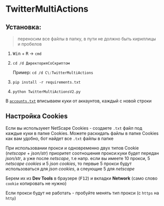 # TwitterMultiActions

## Установка:

> переносим все файлы в папку, в пути не должно быть кириллицы и пробелов

1. <kbd>Win</kbd> + <kbd>R</kbd> -> `cmd`
2. `cd /d ДиректорияСоСкриптом`
    
    Пример: `cd /d C\:TwitterMultiActions`
3. `pip install -r requirements.txt`
4. `python TwitterMultiActionsV2.py`

В [`accounts.txt`](accounts.txt) вписываем куки от аккаунтов, каждый с новой строки

## Настройка Cookies

Если вы используеет NetScape Cookies - создаете `.txt` файл под каждые куки в папке Cookies. Можете раскидать файлы в папке Cookies как вам удобно, бот найдет все `.txt` файлы в папке

При использовании прокси и одновременно двух типов Cookie (_netscape_ + _json/str_) приоритет соотношения прокси:куки будет передан _json/str_, а уже после _netscape_, т.е напр. если вы имеете 10 прокси, 5 _netscape cookies_ и 5 _json cookies_, то первые 5 прокси будут использоваться для _json cookies_, а слеующие 5 для _netscape_

Берем их из __Dev Tools__ в браузере (<kbd>F12</kbd>) и вкладки __Network__ (само слово `cookie` копировать не нужно)

Если прокси будут не работать - пробуйте менять тип прокси (с `https` на `http`)

